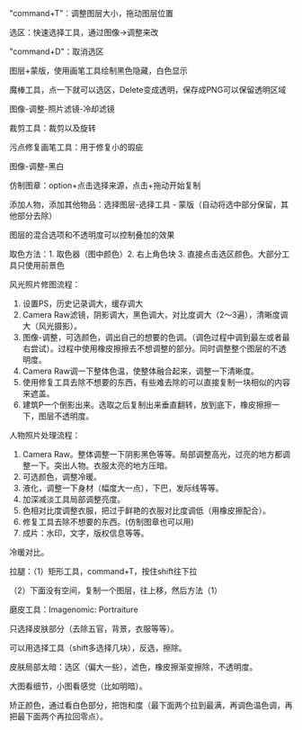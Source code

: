 "command+T"：调整图层大小，拖动图层位置

选区：快速选择工具，通过图像->调整来改

"command+D"：取消选区

图层+蒙版，使用画笔工具绘制黑色隐藏，白色显示

魔棒工具，点一下就可以选区，Delete变成透明，保存成PNG可以保留透明区域

图像-调整-照片滤镜-冷却滤镜

裁剪工具：裁剪以及旋转

污点修复画笔工具：用于修复小的瑕疵

图像-调整-黑白

仿制图章：option+点击选择来源，点击+拖动开始复制

添加人物，添加其他物品：选择图层-选择工具 - 蒙版（自动将选中部分保留，其他部分去除） 

图层的混合选项和不透明度可以控制叠加的效果

取色方法：1. 取色器（图中颜色）2. 右上角色块 3. 直接点击选区颜色。大部分工具只使用前景色





风光照片修图流程：

1. 设置PS，历史记录调大，缓存调大
2. Camera Raw滤镜，阴影调大，黑色调大，对比度调大（2～3遍），清晰度调大（风光摄影）。
3. 图像-调整，可选颜色，调出自己的想要的色调。（调色过程中调到最左或者最右尝试）。过程中使用橡皮擦擦去不想调整的部分。同时调整整个图层的不透明度。
4. Camera Raw调一下整体色温，使整体融合起来，调整一下清晰度。
5. 使用修复工具去除不想要的东西，有些难去除的可以直接复制一块相似的内容来遮盖。
6. 建筑P一个倒影出来。选取之后复制出来垂直翻转，放到底下，橡皮擦擦一下，图层不透明度。





人物照片处理流程：

1. Camera Raw。整体调整一下阴影黑色等等。局部调整高光，过亮的地方都调整一下。突出人物。衣服太亮的地方压暗。
2. 可选颜色，调整冷暖。
3. 液化，调整一下身材（幅度大一点），下巴，发际线等等。
4. 加深减淡工具局部调整亮度。
5. 色相对比度调整衣服，把过于鲜艳的衣服对比度调低（用橡皮擦配合）。
6. 修复工具去除不想要的东西。(仿制图章也可以用)
7. 成片：水印，文字，版权信息等等。

冷暖对比。

拉腿：（1）矩形工具，command+T，按住shift往下拉

（2）下面没有空间，复制一个图层，往上移，然后方法（1）



磨皮工具：Imagenomic: Portraiture

只选择皮肤部分（去除五官，背景，衣服等等）。

可以用选择工具（shift多选择几块），反选，擦除。



皮肤局部太暗：选区（偏大一些），滤色，橡皮擦渐变擦除，不透明度。



大图看细节，小图看感觉（比如明暗）。



矫正颜色，通过看白色部分，把饱和度（最下面两个拉到最满，再调色温色调，再把最下面两个再拉回零点）。





